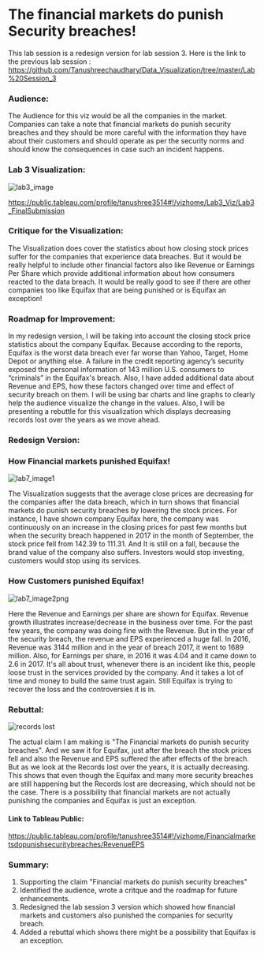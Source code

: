# The financial markets do punish Security breaches!

This lab session is a redesign version for lab session 3. Here is the link to the previous lab session :
https://github.com/Tanushreechaudhary/Data_Visualization/tree/master/Lab%20Session_3

### Audience: 
The Audience for this viz would be all the companies in the market. Companies can take a note that financial markets do punish security breaches and they should be more careful with the information they have about their customers and should operate as per the security norms and should know the consequences in case such an incident happens.

### Lab 3 Visualization:

![lab3_image](https://user-images.githubusercontent.com/32077698/32408099-ca055bf8-c14f-11e7-812d-d7767d0f2ae7.png)

https://public.tableau.com/profile/tanushree3514#!/vizhome/Lab3_Viz/Lab3_FinalSubmission

### Critique for the Visualization:
The Visualization does cover the statistics about how closing stock prices suffer for the companies that experience data breaches. But it would be really helpful to include other financial factors also like Revenue or Earnings Per Share which provide additional information about how consumers reacted to the data breach. It would be really good to see if there are other companies too like Equifax that are being punished or is Equifax an exception!

### Roadmap for Improvement:
In my redesign version, I will be taking into account the closing stock price statistics about the company Equifax. Because according to the reports, Equifax is the worst data breach ever far worse than Yahoo, Target, Home Depot or anything else. A failure in the credit reporting agency’s security exposed the personal information of 143 million U.S. consumers to “criminals” in the Equifax's breach. Also, I have added additional data about Revenue and EPS, how these factors changed over time and effect of security breach on them. 
I will be using bar charts and line graphs to clearly help the audience visualize the change in the values. Also, I will be presenting a rebuttle for this visualization which displays decreasing records lost over the years as we move ahead.


### Redesign Version:

### How Financial markets punished Equifax!
![lab7_image1](https://user-images.githubusercontent.com/32077698/32408101-cd98717e-c14f-11e7-99e9-a7e81a38dca9.png)

The Visualization suggests that the average close prices are decreasing for the companies after the data breach, which in turn shows that financial markets do punish security breaches by lowering the stock prices. For instance, I have shown company Equifax here, the company was  continuously on an increase in the closing prices for past few months but when the security breach happened in 2017 in the month of September, the stock price fell from 142.39 to 111.31. And It is still on a fall, because the brand value of the company also suffers. Investors would stop investing, customers would stop using its services.

### How Customers punished Equifax!
![lab7_image2png](https://user-images.githubusercontent.com/32077698/32408115-f03dd944-c14f-11e7-893c-3eb12bb82ff6.png)

Here the Revenue and Earnings per share are shown for Equifax.  Revenue growth illustrates increase/decrease in the business over time. For the past few years, the company was doing fine with the Revenue. But in the year of the security breach, the revenue and EPS experienced a huge fall. In 2016, Revenue was 3144 million and in the year of breach 2017, it went to 1689 million. Also, for Earnings per share, in 2016 it was 4.04 and it came down to 2.6 in 2017. It's all about trust, whenever there is an incident like this, people loose trust in the services provided by the company. And it takes a lot of time and money to build the same trust again. Still Equifax is trying to recover the loss and the controversies it is in.


### Rebuttal:
![records lost](https://user-images.githubusercontent.com/32077698/32408111-e1d544dc-c14f-11e7-9ef3-3c7e00d5e75d.png)

The actual claim I am making is "The Financial markets do punish security breaches". And we saw it for Equifax, just after the breach the stock prices fell and also the Revenue and EPS suffered the after effects of the breach. But as we look at the Records lost over the years, it is actually decreasing. This shows that even though the Equifax and many more security breaches are still happening but the Records lost are decreasing, which should not be the case. There is a possibility that financial markets are not actually punishing the companies and Equifax is just an exception.


#### Link to Tableau Public: 
https://public.tableau.com/profile/tanushree3514#!/vizhome/Financialmarketsdopunishsecuritybreaches/RevenueEPS

### Summary:
1. Supporting the claim "Financial markets do punish security breaches"
2. Identified the audience, wrote a critque and the roadmap for future enhancements.
3. Redesigned the lab session 3 version which showed how financial markets and customers also punished the companies for security breach.
3. Added a rebuttal which shows there might be a possibility that Equifax is an exception.

